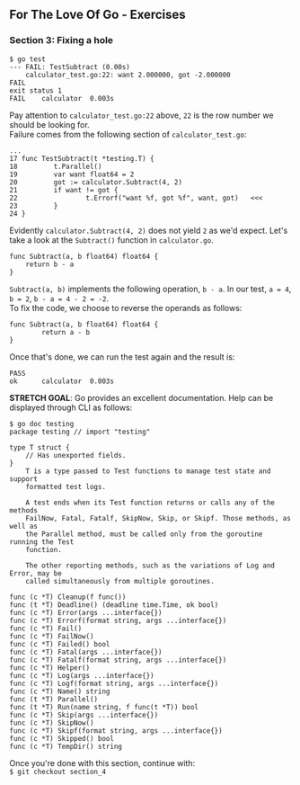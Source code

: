 ## For The Love Of Go - Exercises
### Section 3: Fixing a hole

```
$ go test
--- FAIL: TestSubtract (0.00s)
    calculator_test.go:22: want 2.000000, got -2.000000
FAIL
exit status 1
FAIL	calculator	0.003s
```
Pay attention to `calculator_test.go:22` above, `22` is the row number we should be looking for.<br/>
Failure comes from the following section of `calculator_test.go`:
```
...
17 func TestSubtract(t *testing.T) {
18         t.Parallel()
19         var want float64 = 2
20         got := calculator.Subtract(4, 2)
21         if want != got {
22                 t.Errorf("want %f, got %f", want, got)   <<<
23         }
24 }
```
Evidently `calculator.Subtract(4, 2)` does not yield `2` as we'd expect. Let's take a look at the `Subtract()` function in `calculator.go`.</br>
```
func Subtract(a, b float64) float64 {
	return b - a
}
```
`Subtract(a, b)` implements the following operation, `b - a`. In our test, `a = 4`, `b = 2`, `b - a = 4 - 2 = -2`.</br>
To fix the code, we choose to reverse the operands as follows:</br>
```
func Subtract(a, b float64) float64 {
        return a - b
}
```
Once that's done, we can run the test again and the result is:</br>
```
PASS
ok  	calculator	0.003s
```

**STRETCH GOAL**: Go provides an excellent documentation. Help can be displayed through CLI as follows:<br/>
```
$ go doc testing
package testing // import "testing"

type T struct {
	// Has unexported fields.
}
    T is a type passed to Test functions to manage test state and support
    formatted test logs.

    A test ends when its Test function returns or calls any of the methods
    FailNow, Fatal, Fatalf, SkipNow, Skip, or Skipf. Those methods, as well as
    the Parallel method, must be called only from the goroutine running the Test
    function.

    The other reporting methods, such as the variations of Log and Error, may be
    called simultaneously from multiple goroutines.

func (c *T) Cleanup(f func())
func (t *T) Deadline() (deadline time.Time, ok bool)
func (c *T) Error(args ...interface{})
func (c *T) Errorf(format string, args ...interface{})
func (c *T) Fail()
func (c *T) FailNow()
func (c *T) Failed() bool
func (c *T) Fatal(args ...interface{})
func (c *T) Fatalf(format string, args ...interface{})
func (c *T) Helper()
func (c *T) Log(args ...interface{})
func (c *T) Logf(format string, args ...interface{})
func (c *T) Name() string
func (t *T) Parallel()
func (t *T) Run(name string, f func(t *T)) bool
func (c *T) Skip(args ...interface{})
func (c *T) SkipNow()
func (c *T) Skipf(format string, args ...interface{})
func (c *T) Skipped() bool
func (c *T) TempDir() string
```

Once you're done with this section, continue with:</br>
`$ git checkout section_4`

